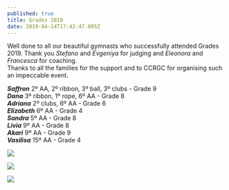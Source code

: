 ```yaml
---
published: true
title: Grades 2019
date: 2019-04-14T17:42:47.095Z
---
```

Well done to all our beautiful gymnasts who successfully attended Grades 2019. Thank you _Stefano_ and _Evgeniya_ for judging and _Eleonora_ and _Francesca_ for coaching.\
Thanks to all the families for the support and to CCRGC for organising such an impeccable event.

**_Saffron_** 2º AA, 2º ribbon, 3º ball, 3º clubs - Grade 9\
**_Dana_** 3º ribbon, 1º rope, 6º AA - Grade 8\
**_Adriana_** 2º clubs, 6º AA - Grade 6\
**_Elizabeth_** 6º AA - Grade 4\
**_Sandra_** 5º AA - Grade 8\
**_Livia_** 9º AA - Grade 8\
**_Akari_** 9º AA - Grade 9\
**_Vasilisa_** 15º AA - Grade 4

![](/assets/img-20190415-wa0034.jpg)

![](/assets/img-20190413-wa0050.jpg)

![](/assets/img_20190414_134611.jpg)

